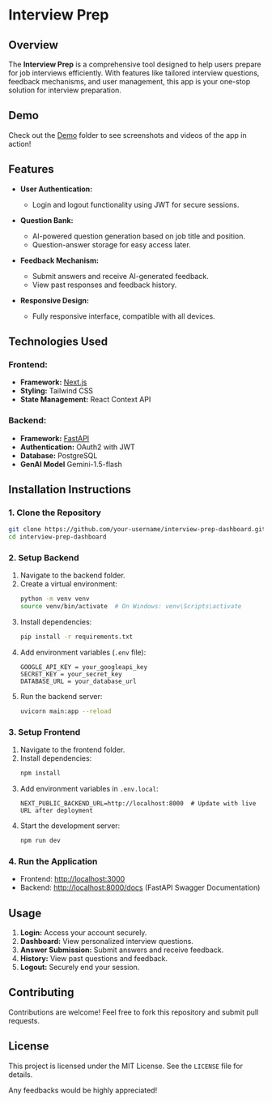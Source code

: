 # Interview Prep

## **Overview**
The **Interview Prep** is a comprehensive tool designed to help users prepare for job interviews efficiently. With features like tailored interview questions, feedback mechanisms, and user management, this app is your one-stop solution for interview preparation.

## Demo
Check out the [Demo](./demo/Readme.md) folder to see screenshots and videos of the app in action!

## **Features**
- **User Authentication:**
  - Login and logout functionality using JWT for secure sessions.

- **Question Bank:**
  - AI-powered question generation based on job title and position.
  - Question-answer storage for easy access later.

- **Feedback Mechanism:**
  - Submit answers and receive AI-generated feedback.
  - View past responses and feedback history.

- **Responsive Design:**
  - Fully responsive interface, compatible with all devices.

## **Technologies Used**
### **Frontend:**
- **Framework:** [Next.js](https://nextjs.org/)
- **Styling:** Tailwind CSS
- **State Management:** React Context API

### **Backend:**
- **Framework:** [FastAPI](https://fastapi.tiangolo.com/)
- **Authentication:** OAuth2 with JWT
- **Database:** PostgreSQL
- **GenAI Model** Gemini-1.5-flash

## **Installation Instructions**
### **1. Clone the Repository**
```bash
git clone https://github.com/your-username/interview-prep-dashboard.git
cd interview-prep-dashboard
```

### **2. Setup Backend**
1. Navigate to the backend folder.
2. Create a virtual environment:
   ```bash
   python -m venv venv
   source venv/bin/activate  # On Windows: venv\Scripts\activate
   ```
3. Install dependencies:
   ```bash
   pip install -r requirements.txt
   ```
4. Add environment variables (`.env` file):
   ```env
   GOOGLE_API_KEY = your_googleapi_key
   SECRET_KEY = your_secret_key
   DATABASE_URL = your_database_url
   ```
5. Run the backend server:
   ```bash
   uvicorn main:app --reload
   ```

### **3. Setup Frontend**
1. Navigate to the frontend folder.
2. Install dependencies:
   ```bash
   npm install
   ```
3. Add environment variables in `.env.local`:
   ```env
   NEXT_PUBLIC_BACKEND_URL=http://localhost:8000  # Update with live URL after deployment
   ```
4. Start the development server:
   ```bash
   npm run dev
   ```

### **4. Run the Application**
- Frontend: [http://localhost:3000](http://localhost:3000)
- Backend: [http://localhost:8000/docs](http://localhost:8000/docs) (FastAPI Swagger Documentation)

## **Usage**
1. **Login:** Access your account securely.
2. **Dashboard:** View personalized interview questions.
3. **Answer Submission:** Submit answers and receive feedback.
4. **History:** View past questions and feedback.
5. **Logout:** Securely end your session.

## **Contributing**
Contributions are welcome! Feel free to fork this repository and submit pull requests.

## **License**
This project is licensed under the MIT License. See the `LICENSE` file for details.

Any feedbacks would be highly appreciated!

